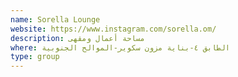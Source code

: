```yaml
---
name: Sorella Lounge
website: https://www.instagram.com/sorella.om/
description: مساحة أعمال ومقهى
where: الطابق ٤-بناية مزون سكوير-الموالح الجنوبية
type: group
---
```

